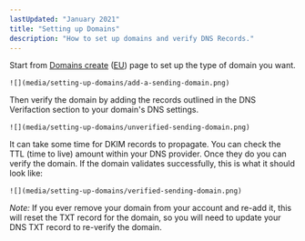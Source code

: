 ```yaml
---
lastUpdated: "January 2021"
title: "Setting up Domains"
description: "How to set up domains and verify DNS Records."
---
```


Start from [Domains create](https://app.sparkpost.com/domains/create) ([EU](https://app.eu.sparkpost.com/domains/create)) page to set up the type of domain you want.

    ![](media/setting-up-domains/add-a-sending-domain.png)


Then verify the domain by adding the records outlined in the DNS Verifaction section to your domain's DNS settings.

    ![](media/setting-up-domains/unverified-sending-domain.png)


 It can take some time for DKIM records to propagate. You can check the TTL (time to live) amount within your DNS provider. Once they do you can verify the domain. If the domain validates successfully, this is what it should look like:

    ![](media/setting-up-domains/verified-sending-domain.png)

*Note:* If you ever remove your domain from your account and re-add it, this will reset the TXT record for the domain, so you will need to update your DNS TXT record to re-verify the domain.
